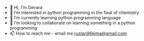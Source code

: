 - 👋 Hi, I’m Gevara
- 👀 I’m interested in python programming in the fieal of chemistry
- 🌱 I’m currently learning python programming language
- 💞️ I’m looking to collaborate on learning something in a python programming
- 📫 How to reach me - email me ruslan96kima@gmail.com

<!---
Gevara83/Gevara83 is a ✨ special ✨ repository because its `README.md` (this file) appears on your GitHub profile.
You can click the Preview link to take a look at your changes.
--->
